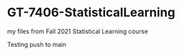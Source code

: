 # GT-7406-StatisticalLearning

my files from Fall 2021 Statistical Learning course

Testing push to main